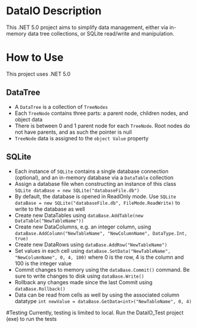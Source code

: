 # DataIO Description
This .NET 5.0 project aims to simplify data management, either via in-memory data tree collections, or SQLite read/write and manipulation.

# How to Use
This project uses .NET 5.0

## DataTree
- A `DataTree` is a collection of `TreeNodes`
- Each `TreeNode` contains three parts: a parent node, children nodes, and object data
- There is between 0 and 1 parent node for each `TreeNode`. Root nodes do not have parents, and as such the pointer is null
- `TreeNode` data is assigned to the `object Value` property

## SQLite
- Each instance of `SQLite` contains a single database connection (optional), and an in-memory database via a `DataTable` collection
- Assign a database file when constructing an instance of this class `SQLite dataBase = new SQLite("databaseFile.db")`
- By default, the database is opened in ReadOnly mode. Use `SQLite dataBase = new SQLite("databaseFile.db", FileMode.ReadWrite)` to write to the database as well
- Create new DataTables using `dataBase.AddTable(new DataTable("NewTableName"))`
- Create new DataColumns, e.g. an integer column, using `dataBase.AddColumn("NewTableName", "NewColumnName", DataType.Int, true)`
- Create new DataRows using `dataBase.AddRow("NewTableName")`
- Set values in each cell using `dataBase.SetData("NewTableName", "NewColumnName", 0, 4, 100)` where 0 is the row, 4 is the column and 100 is the integer value
- Commit changes to memory using the `dataBase.Commit()` command. Be sure to write changes to disk using `dataBase.Write()`
- Rollback any changes made since the last Commit using `dataBase.Rollback()`
- Data can be read from cells as well by using the associated column datatype `int newValue = dataBase.GetData<int>("NewTableName", 0, 4)`

#Testing
Currently, testing is limited to local. Run the DataIO_Test project (exe) to run the tests
